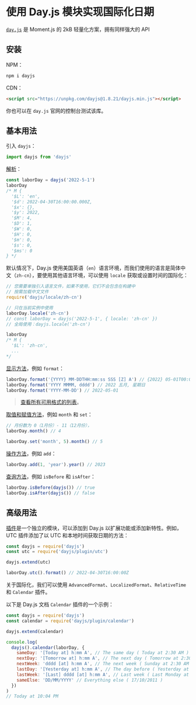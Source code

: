 # 使用 Day.js 模块实现国际化日期

[`day.js`](https://dayjs.gitee.io/zh-CN/) 是 Moment.js 的 2kB 轻量化方案，拥有同样强大的 API

## 安装

NPM：

```js
npm i dayjs
```

CDN：

```html
<script src="https://unpkg.com/dayjs@1.8.21/dayjs.min.js"></script>
```

你也可以在 `day.js` 官网的控制台测试该库。

## 基本用法

引入 `dayjs`：

```js
import dayjs from 'dayjs'
```

[解析](https://day.js.org/docs/zh-CN/parse/parse)：

```js
const laborDay = dayjs('2022-5-1')
laborDay
/* M {
  '$L': 'en',
  '$d': 2022-04-30T16:00:00.000Z,
  '$x': {},
  '$y': 2022,
  '$M': 4,
  '$D': 1,
  '$W': 0,
  '$H': 0,
  '$m': 0,
  '$s': 0,
  '$ms': 0
} */
```

默认情况下，Day.js 使用美国英语（`en`）语言环境，而我们使用的语言是简体中文（`zh-cn`），要使用其他语言环境，可以使用 `locale` 获取或设置时间的国际化：

```js
// 您需要单独引入语言文件，如果不使用，它们不会包含在构建中
// 按需加载中文文件
require('dayjs/locale/zh-cn')

// 只在当前实例中使用
laborDay.locale('zh-cn')
// const laborDay = dayjs('2022-5-1', { locale: 'zh-cn' })
// 全局使用：dayjs.locale('zh-cn')

laborDay
/* M {
  '$L': 'zh-cn',
  ...
*/
```

[显示方法](https://day.js.org/docs/zh-CN/query/query)，例如 `format`：

```js
laborDay.format('{YYYY} MM-DDTHH:mm:ss SSS [Z] A') // {2022} 05-01T00:00:00 000 Z 凌晨
laborDay.format('YYYY MMMM, dddd') // 2022 五月, 星期日
laborDay.format('YYYY-MM-DD') // 2022-05-01
```

> [查看所有可用格式的列表](https://github.com/iamkun/dayjs/blob/dev/docs/en/API-reference.md#list-of-all-available-formats)。

[取值和赋值方法](https://day.js.org/docs/zh-CN/get-set/get-set)，例如 `month` 和 `set`：

```js
// 月份数为 0（1月份）- 11（12月份），
laborDay.month() // 4

laborDay.set('month', 5).month() // 5
```

[操作方法](https://day.js.org/docs/zh-CN/manipulate/manipulate)，例如 `add`：

```js
laborDay.add(1, 'year').year() // 2023
```

[查询方法](https://day.js.org/docs/zh-CN/query/query)，例如 `isBefore` 和 `isAfter`：

```js
laborDay.isBefore(dayjs()) // true
laborDay.isAfter(dayjs()) // false
```

## 高级用法

[插件](https://day.js.org/docs/zh-CN/plugin/plugin)是一个独立的模块，可以添加到 Day.js 以扩展功能或添加新特性。例如，UTC 插件添加了以 UTC 和本地时间获取日期的方法：

```js
const dayjs = require('dayjs')
const utc = require('dayjs/plugin/utc')

dayjs.extend(utc)

laborDay.utc().format() // 2022-04-30T16:00:00Z
```

关于国际化，我们可以使用 `AdvancedFormat`、`LocalizedFormat`、`RelativeTime` 和 `Calendar` 插件。

以下是 Day.js 文档 `Calendar` 插件的一个示例：

```js
const dayjs = require('dayjs')
const calendar = require('dayjs/plugin/calendar')

dayjs.extend(calendar)

console.log(
  dayjs().calendar(laborDay, {
    sameDay: '[Today at] h:mm A', // The same day ( Today at 2:30 AM )
    nextDay: '[Tomorrow at] h:mm A', // The next day ( Tomorrow at 2:30 AM )
    nextWeek: 'dddd [at] h:mm A', // The next week ( Sunday at 2:30 AM )
    lastDay: '[Yesterday at] h:mm A', // The day before ( Yesterday at 2:30 AM )
    lastWeek: '[Last] dddd [at] h:mm A', // Last week ( Last Monday at 2:30 AM )
    sameElse: 'DD/MM/YYYY' // Everything else ( 17/10/2011 )
  })
)
// Today at 10:04 PM
```
